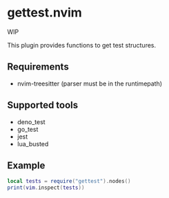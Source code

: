 # gettest.nvim

WIP

This plugin provides functions to get test structures.

## Requirements

- nvim-treesitter (parser must be in the runtimepath)

## Supported tools

- deno_test
- go_test
- jest
- lua_busted

## Example

```lua
local tests = require("gettest").nodes()
print(vim.inspect(tests))
```
